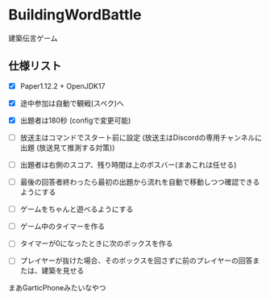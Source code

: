 # BuildingWordBattle
建築伝言ゲーム

## 仕様リスト
- [x] Paper1.12.2 + OpenJDK17
- [x] 途中参加は自動で観戦(スペク)へ
- [x] 出題者は180秒 (configで変更可能)
- [ ] 放送主はコマンドでスタート前に設定 (放送主はDiscordの専用チャンネルに出題 (放送見て推測する対策))
- [ ] 出題者は右側のスコア、残り時間は上のボスバー(まあこれは任せる)
- [ ] 最後の回答者終わったら最初の出題から流れを自動で移動しつつ確認できるようにする

- [ ] ゲームをちゃんと遊べるようにする
- [ ] ゲーム中のタイマーを作る
- [ ] タイマーが0になったときに次のボックスを作る
- [ ] プレイヤーが抜けた場合、そのボックスを回さずに前のプレイヤーの回答または、建築を見せる

まあGarticPhoneみたいなやつ